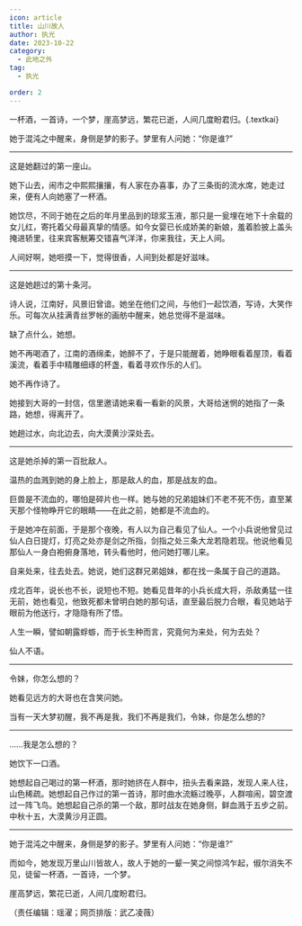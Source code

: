 ```yaml
---
icon: article
title: 山川故人
author: 执光
date: 2023-10-22
category:
  - 此地之外
tag:
  - 执光

order: 2
---
```


一杯酒，一首诗，一个梦，崖高梦远，繁花已逝，人间几度盼君归。{.textkai}

<!-- more -->



她于混沌之中醒来，身侧是梦的影子。梦里有人问她：“你是谁?”

---

这是她翻过的第一座山。

她下山去，闹市之中熙熙攘攘，有人家在办喜事，办了三条街的流水席，她走过来，便有人向她塞了一杯酒。

她饮尽，不同于她在之后的年月里品到的琼浆玉液，那只是一瓮埋在地下十余载的女儿红，寄托着父母最真挚的情感。如今女婴已长成娇美的新娘，羞着脸披上盖头掩进轿里，往来宾客觥筹交错喜气洋洋，你来我往，天上人间。

人间好啊，她咂摸一下，觉得很香，人间到处都是好滋味。

---

这是她趟过的第十条河。

诗人说，江南好，风景旧曾谙。她坐在他们之间，与他们一起饮酒，写诗，大笑作乐。可每次从挂满青丝罗帐的画舫中醒来，她总觉得不是滋味。

缺了点什么，她想。

她不再喝酒了，江南的酒绵柔，她醉不了，于是只能醒着，她睁眼看着屋顶，看着溪流，看着手中精雕细琢的杯盏，看着寻欢作乐的人们。

她不再作诗了。

她接到大哥的一封信，信里邀请她来看一看新的风景，大哥给迷惘的她指了一条路，她想，得离开了。

她趟过水，向北边去，向大漠黄沙深处去。

---

这是她杀掉的第一百批敌人。

温热的血溅到她的身上脸上，那是敌人的血，那是战友的血。

巨兽是不流血的，哪怕是碎片也一样。她与她的兄弟姐妹们不老不死不伤，直至某天那个怪物睁开它的眼睛——在此之前，她都是不流血的。

于是她冲在前面，于是那个夜晚，有人以为自己看见了仙人。一个小兵说他曾见过仙人白日提灯，灯亮之处亦是剑之所指，剑指之处三条大龙若隐若现。他说他看见那仙人一身白袍俯身落地，转头看他时，他问她打哪儿来。

自来处来，往去处去。她说，她们这群兄弟姐妹，都在找一条属于自己的道路。

戍北百年，说长也不长，说短也不短。她看见昔年的小兵长成大将，杀敌勇猛一往无前，她也看见，他致死都未曾明白她的那句话，直至最后脱力合眼，看见她站于眼前为他送行，才隐隐有所了悟。

人生一瞬，譬如朝露蜉蝣，而于长生种而言，究竟何为来处，何为去处？

仙人不语。

---

令妹，你怎么想的？

她看见远方的大哥也在含笑问她。

当有一天大梦初醒，我不再是我，我们不再是我们，令妹，你是怎么想的?

---

……我是怎么想的？

她饮下一口酒。

她想起自己喝过的第一杯酒，那时她挤在人群中，扭头去看来路，发现人来人往，山色稀疏。她想起自己作过的第一首诗，那时曲水流觞过晚亭，人群喧闹，碧空渡过一阵飞鸟。她想起自己杀的第一个敌，那时战友在她身侧，鲜血溅于五步之前。中秋十五，大漠黄沙月正圆。

---

她于混沌之中醒来，身侧是梦的影子。梦里有人问她：“你是谁?”

而如今，她发现万里山川皆故人，故人于她的一颦一笑之间惊鸿乍起，俶尔消失不见，徒留一杯酒，一首诗，一个梦。

崖高梦远，繁花已逝，人间几度盼君归。

（责任编辑：瑶濯；网页排版：武乙凌薇）

<FakeAds />